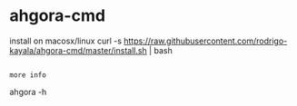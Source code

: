 # ahgora-cmd

install on macosx/linux
curl -s https://raw.githubusercontent.com/rodrigo-kayala/ahgora-cmd/master/install.sh | bash
```

more info
```
ahgora -h
```
